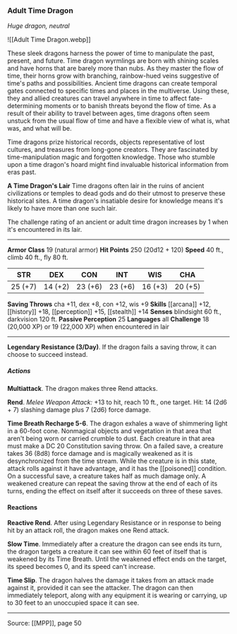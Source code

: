 ### Adult Time Dragon
_Huge dragon, neutral_

![[Adult Time Dragon.webp]]

These sleek dragons harness the power of time to manipulate the past, present, and future. Time dragon wyrmlings are born with shining scales and have horns that are barely more than nubs. As they master the flow of time, their horns grow with branching, rainbow-hued veins suggestive of time's paths and possibilities. Ancient time dragons can create temporal gates connected to specific times and places in the multiverse. Using these, they and allied creatures can travel anywhere in time to affect fate-determining moments or to banish threats beyond the flow of time. As a result of their ability to travel between ages, time dragons often seem unstuck from the usual flow of time and have a flexible view of what is, what was, and what will be.

Time dragons prize historical records, objects representative of lost cultures, and treasures from long-gone creators. They are fascinated by time-manipulation magic and forgotten knowledge. Those who stumble upon a time dragon's hoard might find invaluable historical information from eras past.


**A Time Dragon's Lair** Time dragons often lair in the ruins of ancient civilizations or temples to dead gods and do their utmost to preserve these historical sites. A time dragon's insatiable desire for knowledge means it's likely to have more than one such lair.

The challenge rating of an ancient or adult time dragon increases by 1 when it's encountered in its lair.





---

**Armor Class** 19 (natural armor)
**Hit Points** 250 (20d12 + 120)
**Speed** 40 ft., climb 40 ft., fly 80 ft.

| STR     | DEX     | CON     | INT     | WIS     | CHA     |
|---------|---------|---------|---------|---------|---------|
| 25 (+7) | 14 (+2) | 23 (+6) | 23 (+6) | 16 (+3) | 20 (+5) |

**Saving Throws** cha +11, dex +8, con +12, wis +9
**Skills** [[arcana]] +12, [[history]] +18, [[perception]] +15, [[stealth]] +14
**Senses** blindsight 60 ft., darkvision 120 ft.
**Passive Perception** 25
**Languages** all
**Challenge** 18 (20,000 XP) or 19 (22,000 XP) when encountered in lair

---

**Legendary Resistance (3/Day)**. If the dragon fails a saving throw, it can choose to succeed instead.

##### Actions
**Multiattack**. The dragon makes three Rend attacks.

**Rend**. _Melee Weapon Attack:_ +13 to hit, reach 10 ft., one target. Hit: 14 (2d6 + 7) slashing damage plus 7 (2d6) force damage.

**Time Breath Recharge 5-6**. The dragon exhales a wave of shimmering light in a 60-foot cone. Nonmagical objects and vegetation in that area that aren't being worn or carried crumble to dust. Each creature in that area must make a DC 20 Constitution saving throw. On a failed save, a creature takes 36 (8d8) force damage and is magically weakened as it is desynchronized from the time stream. While the creature is in this state, attack rolls against it have advantage, and it has the [[poisoned]] condition. On a successful save, a creature takes half as much damage only. A weakened creature can repeat the saving throw at the end of each of its turns, ending the effect on itself after it succeeds on three of these saves.

#### Reactions
**Reactive Rend**. After using Legendary Resistance or in response to being hit by an attack roll, the dragon makes one Rend attack.

**Slow Time**. Immediately after a creature the dragon can see ends its turn, the dragon targets a creature it can see within 60 feet of itself that is weakened by its Time Breath. Until the weakened effect ends on the target, its speed becomes 0, and its speed can't increase.

**Time Slip**. The dragon halves the damage it takes from an attack made against it, provided it can see the attacker. The dragon can then immediately teleport, along with any equipment it is wearing or carrying, up to 30 feet to an unoccupied space it can see.


---

Source: [[MPP]], page 50